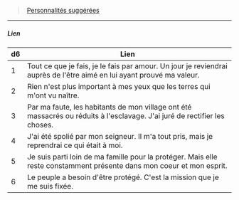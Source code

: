 ﻿---
!PersonalityLinkItem
Table: >+
  |d6|Lien|

  |---|---|

  |1|Tout ce que je fais, je le fais par amour. Un jour <!--br-->je reviendrai auprès de l'être aimé en lui ayant <!--br-->prouvé ma valeur.|

  |2|Rien n'est plus important à mes yeux que les <!--br-->terres qui m'ont vu naître.|

  |3|Par ma faute, les habitants de mon village ont <!--br-->été massacrés ou réduits à l'esclavage. J'ai juré <!--br-->de rectifier les choses.|

  |4|J'ai été spolié par mon seigneur. Il m'a tout pris, <!--br-->mais je reprendrai ce qui était à moi.|

  |5|Je suis parti loin de ma famille pour la protéger. <!--br-->Mais elle reste constamment présente dans <!--br-->mon coeur et mon esprit.|

  |6|Le peuple a besoin d'être protégé. C'est la <!--br-->mission que je me suis fixée.|

Id: background_villageois_hd.md#lien
ParentLink: background_villageois_hd.md#personnalités-suggérées
Name: Lien
ParentName: Personnalités suggérées
NameLevel: 5
Attributes:
  Name: Lien
  Markdown: >+
    ##### <!--Name-->Lien<!--/Name-->


    |d6|Lien|

    |---|---|

    |1|Tout ce que je fais, je le fais par amour. Un jour <!--br-->je reviendrai auprès de l'être aimé en lui ayant <!--br-->prouvé ma valeur.|

    |2|Rien n'est plus important à mes yeux que les <!--br-->terres qui m'ont vu naître.|

    |3|Par ma faute, les habitants de mon village ont <!--br-->été massacrés ou réduits à l'esclavage. J'ai juré <!--br-->de rectifier les choses.|

    |4|J'ai été spolié par mon seigneur. Il m'a tout pris, <!--br-->mais je reprendrai ce qui était à moi.|

    |5|Je suis parti loin de ma famille pour la protéger. <!--br-->Mais elle reste constamment présente dans <!--br-->mon coeur et mon esprit.|

    |6|Le peuple a besoin d'être protégé. C'est la <!--br-->mission que je me suis fixée.|

  Table: >+
    |d6|Lien|

    |---|---|

    |1|Tout ce que je fais, je le fais par amour. Un jour <!--br-->je reviendrai auprès de l'être aimé en lui ayant <!--br-->prouvé ma valeur.|

    |2|Rien n'est plus important à mes yeux que les <!--br-->terres qui m'ont vu naître.|

    |3|Par ma faute, les habitants de mon village ont <!--br-->été massacrés ou réduits à l'esclavage. J'ai juré <!--br-->de rectifier les choses.|

    |4|J'ai été spolié par mon seigneur. Il m'a tout pris, <!--br-->mais je reprendrai ce qui était à moi.|

    |5|Je suis parti loin de ma famille pour la protéger. <!--br-->Mais elle reste constamment présente dans <!--br-->mon coeur et mon esprit.|

    |6|Le peuple a besoin d'être protégé. C'est la <!--br-->mission que je me suis fixée.|

AttributesDictionary: >+
  Name: Lien

  Markdown: >+

    ##### <!--Name-->Lien<!--/Name-->





    |d6|Lien|



    |---|---|



    |1|Tout ce que je fais, je le fais par amour. Un jour <!--br-->je reviendrai auprès de l'être aimé en lui ayant <!--br-->prouvé ma valeur.|



    |2|Rien n'est plus important à mes yeux que les <!--br-->terres qui m'ont vu naître.|



    |3|Par ma faute, les habitants de mon village ont <!--br-->été massacrés ou réduits à l'esclavage. J'ai juré <!--br-->de rectifier les choses.|



    |4|J'ai été spolié par mon seigneur. Il m'a tout pris, <!--br-->mais je reprendrai ce qui était à moi.|



    |5|Je suis parti loin de ma famille pour la protéger. <!--br-->Mais elle reste constamment présente dans <!--br-->mon coeur et mon esprit.|



    |6|Le peuple a besoin d'être protégé. C'est la <!--br-->mission que je me suis fixée.|



  Table: >+

    |d6|Lien|



    |---|---|



    |1|Tout ce que je fais, je le fais par amour. Un jour <!--br-->je reviendrai auprès de l'être aimé en lui ayant <!--br-->prouvé ma valeur.|



    |2|Rien n'est plus important à mes yeux que les <!--br-->terres qui m'ont vu naître.|



    |3|Par ma faute, les habitants de mon village ont <!--br-->été massacrés ou réduits à l'esclavage. J'ai juré <!--br-->de rectifier les choses.|



    |4|J'ai été spolié par mon seigneur. Il m'a tout pris, <!--br-->mais je reprendrai ce qui était à moi.|



    |5|Je suis parti loin de ma famille pour la protéger. <!--br-->Mais elle reste constamment présente dans <!--br-->mon coeur et mon esprit.|



    |6|Le peuple a besoin d'être protégé. C'est la <!--br-->mission que je me suis fixée.|



---
> [Personnalités suggérées](hd_background_villageois_personnalites_suggerees.md)

---

##### Lien

|d6|Lien|
|---|---|
|1|Tout ce que je fais, je le fais par amour. Un jour je reviendrai auprès de l'être aimé en lui ayant prouvé ma valeur.|
|2|Rien n'est plus important à mes yeux que les terres qui m'ont vu naître.|
|3|Par ma faute, les habitants de mon village ont été massacrés ou réduits à l'esclavage. J'ai juré de rectifier les choses.|
|4|J'ai été spolié par mon seigneur. Il m'a tout pris, mais je reprendrai ce qui était à moi.|
|5|Je suis parti loin de ma famille pour la protéger. Mais elle reste constamment présente dans mon coeur et mon esprit.|
|6|Le peuple a besoin d'être protégé. C'est la mission que je me suis fixée.|

